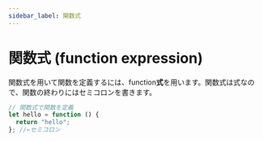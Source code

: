 ```yaml
---
sidebar_label: 関数式
---
```


# 関数式 (function expression)

関数式を用いて関数を定義するには、function**式**を用います。関数式は式なので、関数の終わりにはセミコロンを書きます。

```javascript
// 関数式で関数を定義
let hello = function () {
  return "hello";
}; //←セミコロン
```
